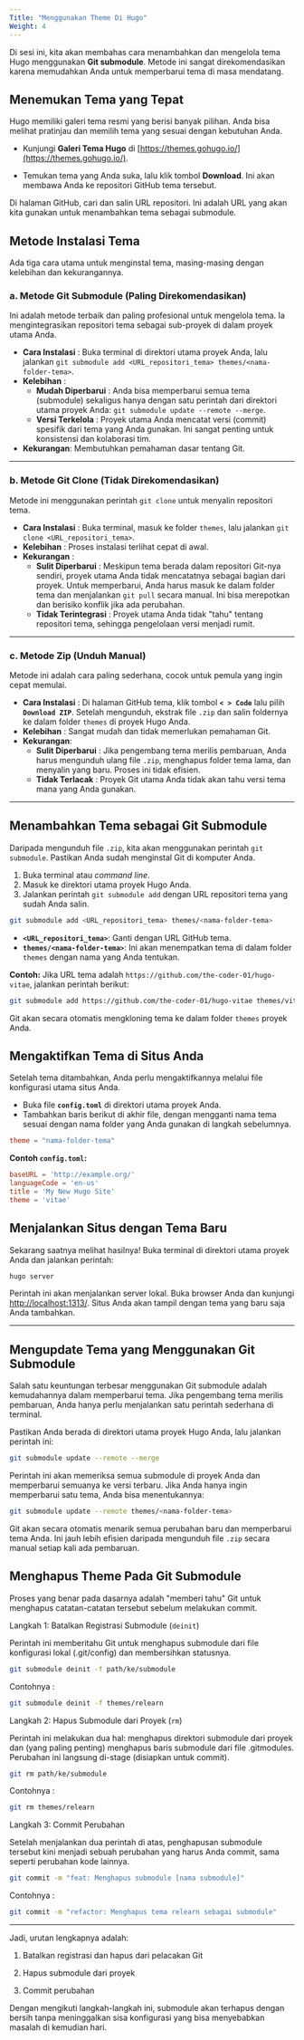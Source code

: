 ```yaml
---
Title: "Menggunakan Theme Di Hugo"
Weight: 4
---
```


Di sesi ini, kita akan membahas cara menambahkan dan mengelola tema Hugo menggunakan **Git submodule**. Metode ini sangat direkomendasikan karena memudahkan Anda untuk memperbarui tema di masa mendatang.

## Menemukan Tema yang Tepat

Hugo memiliki galeri tema resmi yang berisi banyak pilihan. Anda bisa melihat pratinjau dan memilih tema yang sesuai dengan kebutuhan Anda.

- Kunjungi **Galeri Tema Hugo** di [https://themes.gohugo.io/](https://themes.gohugo.io/).

- Temukan tema yang Anda suka, lalu klik tombol **Download**. Ini akan membawa Anda ke repositori GitHub tema tersebut.

Di halaman GitHub, cari dan salin URL repositori. Ini adalah URL yang akan kita gunakan untuk menambahkan tema sebagai submodule.

## Metode Instalasi Tema

Ada tiga cara utama untuk menginstal tema, masing-masing dengan kelebihan dan kekurangannya.

### a. Metode Git Submodule (Paling Direkomendasikan)

Ini adalah metode terbaik dan paling profesional untuk mengelola tema. Ia mengintegrasikan repositori tema sebagai sub-proyek di dalam proyek utama Anda.

- **Cara Instalasi** : Buka terminal di direktori utama proyek Anda, lalu jalankan `git submodule add <URL_repositori_tema> themes/<nama-folder-tema>`.
- **Kelebihan** :
  - **Mudah Diperbarui** : Anda bisa memperbarui semua tema (submodule) sekaligus hanya dengan satu perintah dari direktori utama proyek Anda: `git submodule update --remote --merge`.
  - **Versi Terkelola** : Proyek utama Anda mencatat versi (commit) spesifik dari tema yang Anda gunakan. Ini sangat penting untuk konsistensi dan kolaborasi tim.
- **Kekurangan**: Membutuhkan pemahaman dasar tentang Git.

---

### b. Metode Git Clone (Tidak Direkomendasikan)

Metode ini menggunakan perintah `git clone` untuk menyalin repositori tema.

- **Cara Instalasi** : Buka terminal, masuk ke folder `themes`, lalu jalankan `git clone <URL_repositori_tema>`.
- **Kelebihan** : Proses instalasi terlihat cepat di awal.
- **Kekurangan** :
  - **Sulit Diperbarui** : Meskipun tema berada dalam repositori Git-nya sendiri, proyek utama Anda tidak mencatatnya sebagai bagian dari proyek. Untuk memperbarui, Anda harus masuk ke dalam folder tema dan menjalankan `git pull` secara manual. Ini bisa merepotkan dan berisiko konflik jika ada perubahan.
  - **Tidak Terintegrasi** : Proyek utama Anda tidak "tahu" tentang repositori tema, sehingga pengelolaan versi menjadi rumit.

---

### c. Metode Zip (Unduh Manual)

Metode ini adalah cara paling sederhana, cocok untuk pemula yang ingin cepat memulai.

- **Cara Instalasi** : Di halaman GitHub tema, klik tombol **`< > Code`** lalu pilih **`Download ZIP`**. Setelah mengunduh, ekstrak file `.zip` dan salin foldernya ke dalam folder `themes` di proyek Hugo Anda.
- **Kelebihan** : Sangat mudah dan tidak memerlukan pemahaman Git.
- **Kekurangan**:
  - **Sulit Diperbarui** : Jika pengembang tema merilis pembaruan, Anda harus mengunduh ulang file `.zip`, menghapus folder tema lama, dan menyalin yang baru. Proses ini tidak efisien.
  - **Tidak Terlacak** : Proyek Git utama Anda tidak akan tahu versi tema mana yang Anda gunakan.

---

## Menambahkan Tema sebagai Git Submodule

Daripada mengunduh file `.zip`, kita akan menggunakan perintah `git submodule`. Pastikan Anda sudah menginstal Git di komputer Anda.

1.  Buka terminal atau _command line_.
2.  Masuk ke direktori utama proyek Hugo Anda.
3.  Jalankan perintah `git submodule add` dengan URL repositori tema yang sudah Anda salin.

<!-- end list -->

```bash {title="bash"}
git submodule add <URL_repositori_tema> themes/<nama-folder-tema>
```

- **`<URL_repositori_tema>`**: Ganti dengan URL GitHub tema.
- **`themes/<nama-folder-tema>`**: Ini akan menempatkan tema di dalam folder `themes` dengan nama yang Anda tentukan.

**Contoh:**
Jika URL tema adalah `https://github.com/the-coder-01/hugo-vitae`, jalankan perintah berikut:

```bash {title="bash"}
git submodule add https://github.com/the-coder-01/hugo-vitae themes/vitae
```

Git akan secara otomatis mengkloning tema ke dalam folder `themes` proyek Anda.

## Mengaktifkan Tema di Situs Anda

Setelah tema ditambahkan, Anda perlu mengaktifkannya melalui file konfigurasi utama situs Anda.

- Buka file **`config.toml`** di direktori utama proyek Anda.
- Tambahkan baris berikut di akhir file, dengan mengganti nama tema sesuai dengan nama folder yang Anda gunakan di langkah sebelumnya.

<!-- end list -->

```toml {title="toml"}
theme = "nama-folder-tema"
```

**Contoh `config.toml`:**

```toml {title="toml"}
baseURL = 'http://example.org/'
languageCode = 'en-us'
title = 'My New Hugo Site'
theme = 'vitae'
```

## Menjalankan Situs dengan Tema Baru

Sekarang saatnya melihat hasilnya\! Buka terminal di direktori utama proyek Anda dan jalankan perintah:

```bash {title="bash"}
hugo server
```

Perintah ini akan menjalankan server lokal. Buka browser Anda dan kunjungi [http://localhost:1313/](https://www.google.com/search?q=http://localhost:1313/). Situs Anda akan tampil dengan tema yang baru saja Anda tambahkan.

---

## Mengupdate Tema yang Menggunakan Git Submodule

Salah satu keuntungan terbesar menggunakan Git submodule adalah kemudahannya dalam memperbarui tema. Jika pengembang tema merilis pembaruan, Anda hanya perlu menjalankan satu perintah sederhana di terminal.

Pastikan Anda berada di direktori utama proyek Hugo Anda, lalu jalankan perintah ini:

```bash {title="bash"}
git submodule update --remote --merge
```

Perintah ini akan memeriksa semua submodule di proyek Anda dan memperbarui semuanya ke versi terbaru. Jika Anda hanya ingin memperbarui satu tema, Anda bisa menentukannya:

```bash {title="bash"}
git submodule update --remote themes/<nama-folder-tema>
```

Git akan secara otomatis menarik semua perubahan baru dan memperbarui tema Anda. Ini jauh lebih efisien daripada mengunduh file `.zip` secara manual setiap kali ada pembaruan.

## Menghapus Theme Pada Git Submodule

Proses yang benar pada dasarnya adalah "memberi tahu" Git untuk menghapus catatan-catatan tersebut sebelum melakukan commit.

Langkah 1: Batalkan Registrasi Submodule (`deinit`)

Perintah ini memberitahu Git untuk menghapus submodule dari file konfigurasi lokal (.git/config) dan membersihkan statusnya.

```bash {title="bash"}
git submodule deinit -f path/ke/submodule
```

Contohnya :

```bash {title="bash"}
git submodule deinit -f themes/relearn
```

Langkah 2: Hapus Submodule dari Proyek (`rm`)

Perintah ini melakukan dua hal: menghapus direktori submodule dari proyek dan (yang paling penting) menghapus baris submodule dari file .gitmodules.
Perubahan ini langsung di-stage (disiapkan untuk commit).

```bash {title="bash"}
git rm path/ke/submodule
```

Contohnya :

```bash {title="bash"}
git rm themes/relearn
```

Langkah 3: Commit Perubahan

Setelah menjalankan dua perintah di atas, penghapusan submodule tersebut kini menjadi sebuah perubahan yang harus Anda commit, sama seperti perubahan
kode lainnya.

```bash {title="bash"}
git commit -m "feat: Menghapus submodule [nama submodule]"
```

Contohnya :

```bash {title="bash"}
git commit -m "refactor: Menghapus tema relearn sebagai submodule"
```

---

Jadi, urutan lengkapnya adalah:

1. Batalkan registrasi dan hapus dari pelacakan Git

2. Hapus submodule dari proyek

3. Commit perubahan

Dengan mengikuti langkah-langkah ini, submodule akan terhapus dengan bersih tanpa meninggalkan sisa konfigurasi yang bisa menyebabkan masalah di
kemudian hari.
